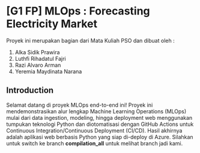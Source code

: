 <h1>[G1 FP] MLOps : Forecasting Electricity Market</h1>
Proyek ini merupakan bagian dari Mata Kuliah PSO dan dibuat oleh :

1. Alka Sidik Prawira
2. Luthfi Rihadatul Fajri
3. Razi Alvaro Arman
4. Yeremia Maydinata Narana

<h2>Introduction</h2>
Selamat datang di proyek MLOps end-to-end ini! Proyek ini mendemonstrasikan alur lengkap Machine Learning Operations (MLOps) mulai dari data ingestion, modeling, hingga deployment web menggunakan tumpukan teknologi Python dan diotomatisasi dengan GitHub Actions untuk Continuous Integration/Continuous Deployment (CI/CD). Hasil akhirnya adalah aplikasi web berbasis Python yang siap di-deploy di Azure. Silahkan untuk switch ke branch <b>compilation_all</b> untuk melihat branch jadi kami.
